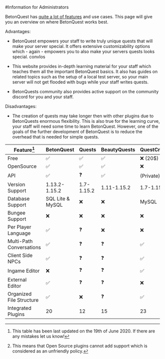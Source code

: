 #Information for Administrators

BetonQuest has [quite a lot of features](Features.md) and use cases. This page will give you an overview on where BetonQuest works best. 

Advantages:

- BetonQuest empowers your staff to write truly unique quests that will make your server special.
It offers extensive customizability options which - again - empowers you to also make your servers quests looks special.
 convIos
 
- This website provides in-depth learning material for your staff which teaches them all the important BetonQuest basics.
It also has guides on related topics such as the setup of a local test server, so your main server will not get flooded with bugs while your staff writes quests.

- BetonQuests community also provides active support on the community discord for you and your staff.

Disadvantages:

- The creation of quests may take longer then with other plugins due to BetonQuests enormous flexibility.
This is also true for the learning curve, your staff will need some time to learn BetonQuest.
However, one of the goals of the further development of BetonQuest is to reduce the overhead that is needed for simple quests. 


Feature[^1]               | BetonQuest         | Quests            | BeautyQuests          | QuestCreator             | MangoQuest          |  
------------------------- | ------------------ | ----------------- | --------------------- | ------------------------ | -----------         |
Free                      | :white_check_mark: | :white_check_mark:| :white_check_mark:    | :x:  (20$)               | :white_check_mark:  |
OpenSource                | :white_check_mark: | :white_check_mark:| :white_check_mark:    | :x:                      | :white_check_mark:  |
API                       | :white_check_mark: | :question:        | :white_check_mark:    | (Private)[^2] :weary:    | :question:          |
Version Support           | 1.13.2-1.15.2      | 1.7-1.15.2        | 1.11-1.15.2           | 1.7-1.15.2               | 1.13-1.15.2         | 
Database Support          | SQL Lite & MySQL   | :x:               | :x:                   | MySQL                    | :question:          |
Bungee Support            | :x:                | :x:               | :x:                   | :x:                      | :question:          |
Per Player Language       | :white_check_mark: | :question:        | :x:                   | :x:                      | :question:          |
Multi-Path Conversations  | :white_check_mark: | :question:        | :question:            | :white_check_mark:       | :question:          |
Client Side NPCs          | :white_check_mark: | :question:        | :question:            | :white_check_mark:       | :question:          |
Ingame Editor             | :x:                | :question:        | :question:            | :white_check_mark:       | :x:                 |
External Editor           | :white_check_mark: | :question:        | :question:            | :x:                      | :white_check_mark:  |
Organized File Structure  | :white_check_mark: | :x:               | :question:            | :white_check_mark:       | :white_check_mark:  |
Integrated Plugins        | 20                 | 12                | 15                    | 23                       | 7                   |

[^1]: This table has been last updated on the 19th of June 2020. If there are any mistakes let us know!
[^2]: This means that Open Source plugins cannot add support which is considered as an unfriendly policy.
